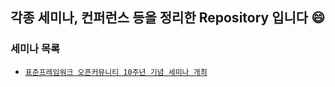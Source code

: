 ## 각종 세미나, 컨퍼런스 등을 정리한 Repository 입니다 :smile:


### 세미나 목록
  - [`표준프레임워크 오픈커뮤니티 10주년 기념 세미나 개최`]
  
  
  
  
  
  
  [`표준프레임워크 오픈커뮤니티 10주년 기념 세미나 개최`]: https://open.egovframe.org/oc/support/noticeItem.do?nttId=19936

